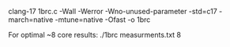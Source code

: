 clang-17 1brc.c -Wall -Werror -Wno-unused-parameter -std=c17 -march=native -mtune=native -Ofast -o 1brc

For optimal ~8 core results:
./1brc measurments.txt 8
